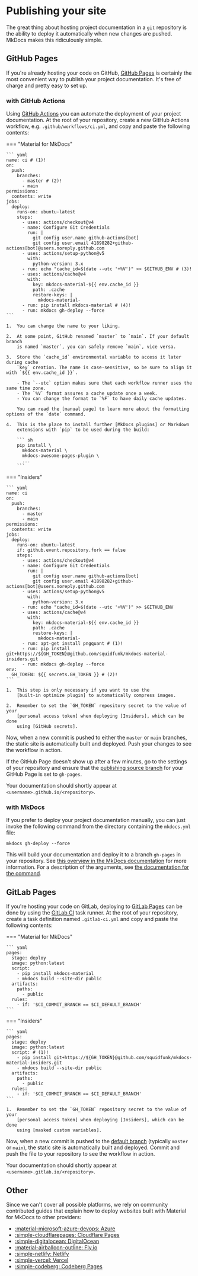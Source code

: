 # Publishing your site

The great thing about hosting project documentation in a `git` repository is
the ability to deploy it automatically when new changes are pushed. MkDocs
makes this ridiculously simple.

## GitHub Pages

If you're already hosting your code on GitHub, [GitHub Pages] is certainly
the most convenient way to publish your project documentation. It's free of
charge and pretty easy to set up.

  [GitHub Pages]: https://pages.github.com/

### with GitHub Actions

Using [GitHub Actions] you can automate the deployment of your project
documentation. At the root of your repository, create a new GitHub Actions
workflow, e.g. `.github/workflows/ci.yml`, and copy and paste the following
contents:

=== "Material for MkDocs"

    ``` yaml
    name: ci # (1)!
    on:
      push:
        branches:
          - master # (2)!
          - main
    permissions:
      contents: write
    jobs:
      deploy:
        runs-on: ubuntu-latest
        steps:
          - uses: actions/checkout@v4
          - name: Configure Git Credentials
            run: |
              git config user.name github-actions[bot]
              git config user.email 41898282+github-actions[bot]@users.noreply.github.com
          - uses: actions/setup-python@v5
            with:
              python-version: 3.x
          - run: echo "cache_id=$(date --utc '+%V')" >> $GITHUB_ENV # (3)!
          - uses: actions/cache@v4
            with:
              key: mkdocs-material-${{ env.cache_id }}
              path: .cache
              restore-keys: |
                mkdocs-material-
          - run: pip install mkdocs-material # (4)!
          - run: mkdocs gh-deploy --force
    ```

    1.  You can change the name to your liking.

    2.  At some point, GitHub renamed `master` to `main`. If your default branch
        is named `master`, you can safely remove `main`, vice versa.

    3.  Store the `cache_id` environmental variable to access it later during cache
        `key` creation. The name is case-sensitive, so be sure to align it with `${{ env.cache_id }}`.

        - The `--utc` option makes sure that each workflow runner uses the same time zone.
        - The `%V` format assures a cache update once a week.
        - You can change the format to `%F` to have daily cache updates.

        You can read the [manual page] to learn more about the formatting options of the `date` command.

    4.  This is the place to install further [MkDocs plugins] or Markdown
        extensions with `pip` to be used during the build:

        ``` sh
        pip install \
          mkdocs-material \
          mkdocs-awesome-pages-plugin \
          ...
        ```

=== "Insiders"

    ``` yaml
    name: ci
    on:
      push:
        branches:
          - master
          - main
    permissions:
      contents: write
    jobs:
      deploy:
        runs-on: ubuntu-latest
        if: github.event.repository.fork == false
        steps:
          - uses: actions/checkout@v4
          - name: Configure Git Credentials
            run: |
              git config user.name github-actions[bot]
              git config user.email 41898282+github-actions[bot]@users.noreply.github.com
          - uses: actions/setup-python@v5
            with:
              python-version: 3.x
          - run: echo "cache_id=$(date --utc '+%V')" >> $GITHUB_ENV
          - uses: actions/cache@v4
            with:
              key: mkdocs-material-${{ env.cache_id }}
              path: .cache
              restore-keys: |
                mkdocs-material-
          - run: apt-get install pngquant # (1)!
          - run: pip install git+https://${GH_TOKEN}@github.com/squidfunk/mkdocs-material-insiders.git
          - run: mkdocs gh-deploy --force
    env:
      GH_TOKEN: ${{ secrets.GH_TOKEN }} # (2)!
    ```

    1.  This step is only necessary if you want to use the
        [built-in optimize plugin] to automatically compress images.

    2.  Remember to set the `GH_TOKEN` repository secret to the value of your
        [personal access token] when deploying [Insiders], which can be done
        using [GitHub secrets].

Now, when a new commit is pushed to either the `master` or `main` branches,
the static site is automatically built and deployed. Push your changes to see
the workflow in action.

If the GitHub Page doesn't show up after a few minutes, go to the settings of
your repository and ensure that the [publishing source branch] for your GitHub
Page is set to `gh-pages`.

Your documentation should shortly appear at `<username>.github.io/<repository>`.

  [GitHub Actions]: https://github.com/features/actions
  [MkDocs plugins]: https://github.com/mkdocs/mkdocs/wiki/MkDocs-Plugins
  [personal access token]: https://docs.github.com/en/github/authenticating-to-github/creating-a-personal-access-token
  [Insiders]: insiders/index.md
  [built-in optimize plugin]: plugins/optimize.md
  [GitHub secrets]: https://docs.github.com/en/actions/configuring-and-managing-workflows/creating-and-storing-encrypted-secrets
  [publishing source branch]: https://docs.github.com/en/pages/getting-started-with-github-pages/configuring-a-publishing-source-for-your-github-pages-site
  [manual page]: https://man7.org/linux/man-pages/man1/date.1.html

### with MkDocs

If you prefer to deploy your project documentation manually, you can just invoke
the following command from the directory containing the `mkdocs.yml` file:

```
mkdocs gh-deploy --force
```

This will build your documentation and deploy it to a branch
`gh-pages` in your repository. See [this overview in the MkDocs
documentation] for more information. For a description of the
arguments, see [the documentation for the command].

  [this overview in the MkDocs documentation]: https://www.mkdocs.org/user-guide/deploying-your-docs/#project-pages
  [the documentation for the command]: https://www.mkdocs.org/user-guide/cli/#mkdocs-gh-deploy

## GitLab Pages

If you're hosting your code on GitLab, deploying to [GitLab Pages] can be done
by using the [GitLab CI] task runner. At the root of your repository, create a
task definition named `.gitlab-ci.yml` and copy and paste the following
contents:

=== "Material for MkDocs"

    ``` yaml
    pages:
      stage: deploy
      image: python:latest
      script:
        - pip install mkdocs-material
        - mkdocs build --site-dir public
      artifacts:
        paths:
          - public
      rules:
        - if: '$CI_COMMIT_BRANCH == $CI_DEFAULT_BRANCH'
    ```

=== "Insiders"

    ``` yaml
    pages:
      stage: deploy
      image: python:latest
      script: # (1)!
        - pip install git+https://${GH_TOKEN}@github.com/squidfunk/mkdocs-material-insiders.git
        - mkdocs build --site-dir public
      artifacts:
        paths:
          - public
      rules:
        - if: '$CI_COMMIT_BRANCH == $CI_DEFAULT_BRANCH'
    ```

    1.  Remember to set the `GH_TOKEN` repository secret to the value of your
        [personal access token] when deploying [Insiders], which can be done
        using [masked custom variables].

Now, when a new commit is pushed to the [default branch] (typically `master` or
`main`), the static site is automatically built and deployed. Commit and push
the file to your repository to see the workflow in action.

Your documentation should shortly appear at `<username>.gitlab.io/<repository>`.

## Other

Since we can't cover all possible platforms, we rely on community contributed
guides that explain how to deploy websites built with Material for MkDocs to
other providers:

<div class="mdx-columns" markdown>

- [:material-microsoft-azure-devops: Azure][Azure]
- [:simple-cloudflarepages: Cloudflare Pages][Cloudflare Pages]
- [:simple-digitalocean: DigitalOcean][DigitalOcean]
- [:material-airballoon-outline: Fly.io][Flyio]
- [:simple-netlify: Netlify][Netlify]
- [:simple-vercel: Vercel][Vercel]
- [:simple-codeberg: Codeberg Pages][Codeberg Pages]

</div>

  [GitLab Pages]: https://gitlab.com/pages
  [GitLab CI]: https://docs.gitlab.com/ee/ci/
  [masked custom variables]: https://docs.gitlab.com/ee/ci/variables/#create-a-custom-variable-in-the-ui
  [default branch]: https://docs.gitlab.com/ee/user/project/repository/branches/default.html
  [Azure]: https://bawmedical.co.uk/t/publishing-a-material-for-mkdocs-site-to-azure-with-automatic-branch-pr-preview-deployments/763
  [Cloudflare Pages]: https://www.starfallprojects.co.uk/projects/deploy-host-docs/deploy-mkdocs-material-cloudflare/
  [DigitalOcean]: https://www.starfallprojects.co.uk/projects/deploy-host-docs/deploy-mkdocs-material-digitalocean-app-platform/
  [Flyio]: https://documentation.breadnet.co.uk/cloud/fly/mkdocs-on-fly/
  [Netlify]: https://www.starfallprojects.co.uk/projects/deploy-host-docs/deploy-mkdocs-material-netlify/
  [Vercel]: https://www.starfallprojects.co.uk/projects/deploy-host-docs/deploy-mkdocs-material-vercel/
  [Codeberg Pages]: https://andre601.ch/blog/2023/11-05-using-codeberg-pages/

